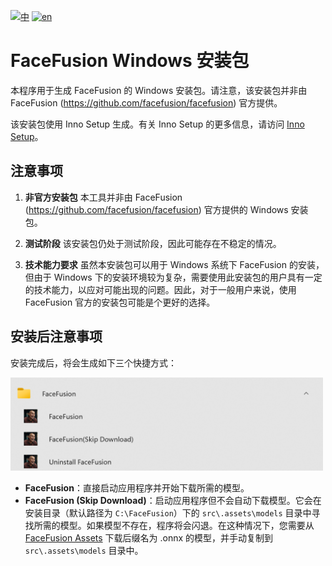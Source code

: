 [![中](https://img.shields.io/badge/lang-中-red.svg)](https://github.com/lanesky/ff-win-installer/blob/master/README.md)
[![en](https://img.shields.io/badge/lang-en-red.svg)](https://github.com/lanesky/ff-win-installer/blob/master/README.en.md)

# FaceFusion Windows 安装包

本程序用于生成 FaceFusion 的 Windows 安装包。请注意，该安装包并非由 FaceFusion (https://github.com/facefusion/facefusion) 官方提供。

该安装包使用 Inno Setup 生成。有关 Inno Setup 的更多信息，请访问 [Inno Setup](https://jrsoftware.org/isinfo.php)。

## 注意事项
1. **非官方安装包**
   本工具并非由 FaceFusion (https://github.com/facefusion/facefusion) 官方提供的 Windows 安装包。

2. **测试阶段**
   该安装包仍处于测试阶段，因此可能存在不稳定的情况。

3. **技术能力要求**
   虽然本安装包可以用于 Windows 系统下 FaceFusion 的安装，但由于 Windows 下的安装环境较为复杂，需要使用此安装包的用户具有一定的技术能力，以应对可能出现的问题。因此，对于一般用户来说，使用 FaceFusion 官方的安装包可能是个更好的选择。

## 安装后注意事项
安装完成后，将会生成如下三个快捷方式：

<img src="images/shortcuts.png" alt="Shortcuts" width="500"/>

- **FaceFusion**：直接启动应用程序并开始下载所需的模型。
- **FaceFusion (Skip Download)**：启动应用程序但不会自动下载模型。它会在安装目录（默认路径为 `C:\FaceFusion`）下的 `src\.assets\models` 目录中寻找所需的模型。如果模型不存在，程序将会闪退。在这种情况下，您需要从 [FaceFusion Assets](https://github.com/facefusion/facefusion-assets/releases/tag/models) 下载后缀名为 .onnx 的模型，并手动复制到 `src\.assets\models` 目录中。
